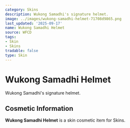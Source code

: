 ```yaml
---
category: Skins
description: Wukong Samadhi's signature helmet.
image: ../images/wukong-samadhi-helmet-71708d9865.png
last_updated: '2025-09-17'
name: Wukong Samadhi Helmet
source: WFCD
tags:
- Skin
- Skins
tradable: false
type: Skin
---
```


# Wukong Samadhi Helmet

Wukong Samadhi's signature helmet.

## Cosmetic Information

**Wukong Samadhi Helmet** is a skin cosmetic item for Skins.

